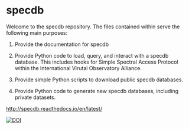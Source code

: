 # specdb

Welcome to the specdb repository.
The files contained within serve the following
main purposes:

1. Provide the documentation for specdb

2. Provide Python code to load, query, and interact
with a specdb database.  This includes 
hooks for Simple Spectral Access Protocol within the
International Virutal Observatory Alliance.

3. Provide simple Python scripts to download public
specdb databases.

4. Provide Python code to generate new specdb databases,
including private datasets.

http://specdb.readthedocs.io/en/latest/

[![DOI](https://zenodo.org/badge/68651886.svg)](https://zenodo.org/badge/latestdoi/68651886)

